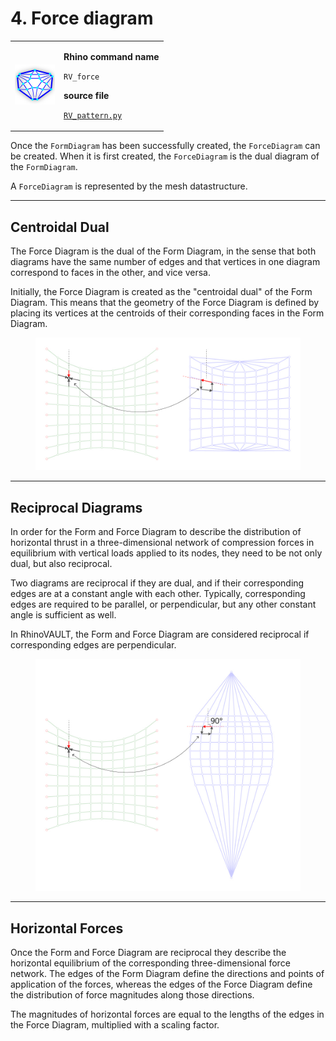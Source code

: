 # 4. Force diagram

|                                                                                    |                                                                                                                                                                                          |
| ---------------------------------------------------------------------------------- | ---------------------------------------------------------------------------------------------------------------------------------------------------------------------------------------- |
| <img src="../.gitbook/assets/RV_ForceDiagram (1).svg" alt="" data-size="original"> | <p><strong>Rhino command name</strong></p><p><code>RV_force</code></p><p></p><p><strong>source file</strong></p><p><a href="../../plugin/RV_force.py"><code>RV_pattern.py</code></a></p> |

Once the `FormDiagram` has been successfully created, the `ForceDiagram` can be created. When it is first created, the `ForceDiagram` is the dual diagram of the `FormDiagram`.&#x20;

A `ForceDiagram` is represented by the mesh datastructure.&#x20;

***

## Centroidal Dual

The Force Diagram is the dual of the Form Diagram, in the sense that both diagrams have the same number of edges and that vertices in one diagram correspond to faces in the other, and vice versa.

Initially, the Force Diagram is created as the "centroidal dual" of the Form Diagram. This means that the geometry of the Force Diagram is defined by placing its vertices at the centroids of their corresponding faces in the Form Diagram.

<figure><img src="../.gitbook/assets/forcediagram-dual.jpg" alt=""><figcaption></figcaption></figure>

***

## Reciprocal Diagrams

In order for the Form and Force Diagram to describe the distribution of horizontal thrust in a three-dimensional network of compression forces in equilibrium with vertical loads applied to its nodes, they need to be not only dual, but also reciprocal.&#x20;

Two diagrams are reciprocal if they are dual, and if their corresponding edges are at a constant angle with each other. Typically, corresponding edges are required to be parallel, or perpendicular, but any other constant angle is sufficient as well.

In RhinoVAULT, the Form and Force Diagram are considered reciprocal if corresponding edges are perpendicular.

<figure><img src="../.gitbook/assets/forcediagram-reciprocal.jpg" alt=""><figcaption></figcaption></figure>

***

## Horizontal Forces

Once the Form and Force Diagram are reciprocal they describe the horizontal equilibrium of the corresponding three-dimensional force network. The edges of the Form Diagram define the directions and points of application of the forces, whereas the edges of the Force Diagram define the distribution of force magnitudes along those directions.

The magnitudes of horizontal forces are equal to the lengths of the edges in the Force Diagram, multiplied with a scaling factor.&#x20;
